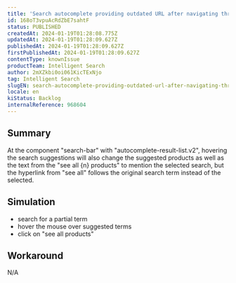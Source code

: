 ```yaml
---
title: 'Search autocomplete providing outdated URL after navigating through suggestions'
id: 168oT3vpuAcRdZbE7sahtF
status: PUBLISHED
createdAt: 2024-01-19T01:28:08.775Z
updatedAt: 2024-01-19T01:28:09.627Z
publishedAt: 2024-01-19T01:28:09.627Z
firstPublishedAt: 2024-01-19T01:28:09.627Z
contentType: knownIssue
productTeam: Intelligent Search
author: 2mXZkbi0oi061KicTExNjo
tag: Intelligent Search
slugEN: search-autocomplete-providing-outdated-url-after-navigating-through-suggestions
locale: en
kiStatus: Backlog
internalReference: 968604
---
```


## Summary


At the component "search-bar" with "autocomplete-result-list.v2", hovering the search suggestions will also change the suggested products as well as the text from the "see all {n} products" to mention the selected search, but the hyperlink from "see all" follows the original search term instead of the selected.


##

## Simulation



- search for a partial term
- hover the mouse over suggested terms
- click on "see all products"


##

## Workaround


N/A

